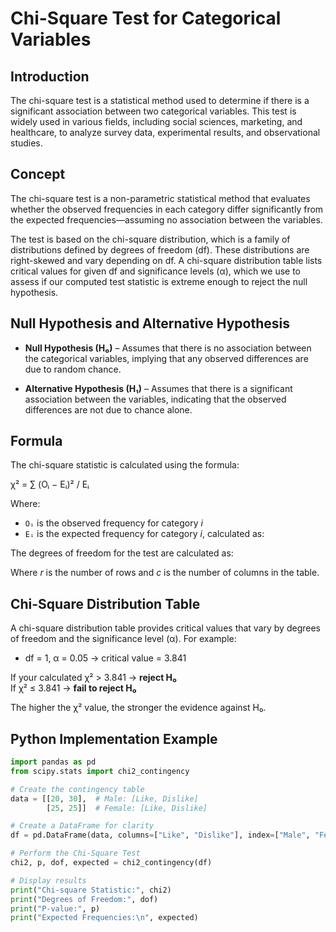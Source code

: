 # Chi-Square Test for Categorical Variables

## Introduction

The chi-square test is a statistical method used to determine if there is a significant association between two categorical variables. This test is widely used in various fields, including social sciences, marketing, and healthcare, to analyze survey data, experimental results, and observational studies.

## Concept

The chi-square test is a non-parametric statistical method that evaluates whether the observed frequencies in each category differ significantly from the expected frequencies—assuming no association between the variables.

The test is based on the chi-square distribution, which is a family of distributions defined by degrees of freedom (df). These distributions are right-skewed and vary depending on df. A chi-square distribution table lists critical values for given df and significance levels (α), which we use to assess if our computed test statistic is extreme enough to reject the null hypothesis.

## Null Hypothesis and Alternative Hypothesis

- **Null Hypothesis (H₀)** – Assumes that there is no association between the categorical variables, implying that any observed differences are due to random chance.

- **Alternative Hypothesis (H₁)** – Assumes that there is a significant association between the variables, indicating that the observed differences are not due to chance alone.

## Formula

The chi-square statistic is calculated using the formula:

χ² = ∑ (Oᵢ − Eᵢ)² / Eᵢ

Where:

- `Oᵢ` is the observed frequency for category *i*  
- `Eᵢ` is the expected frequency for category *i*, calculated as:


The degrees of freedom for the test are calculated as:


Where *r* is the number of rows and *c* is the number of columns in the table.

## Chi-Square Distribution Table

A chi-square distribution table provides critical values that vary by degrees of freedom and the significance level (α). For example:

- df = 1, α = 0.05 → critical value = 3.841

If your calculated χ² > 3.841 → **reject H₀**  
If χ² ≤ 3.841 → **fail to reject H₀**

The higher the χ² value, the stronger the evidence against H₀.

## Python Implementation Example

```python
import pandas as pd
from scipy.stats import chi2_contingency

# Create the contingency table
data = [[20, 30],  # Male: [Like, Dislike]
        [25, 25]]  # Female: [Like, Dislike]

# Create a DataFrame for clarity
df = pd.DataFrame(data, columns=["Like", "Dislike"], index=["Male", "Female"])

# Perform the Chi-Square Test
chi2, p, dof, expected = chi2_contingency(df)

# Display results
print("Chi-square Statistic:", chi2)
print("Degrees of Freedom:", dof)
print("P-value:", p)
print("Expected Frequencies:\n", expected)



